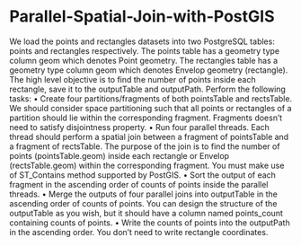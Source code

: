 # Parallel-Spatial-Join-with-PostGIS

We load the points and rectangles datasets into two PostgreSQL tables: points and rectangles respectively.
The points table has a geometry type column geom which denotes Point geometry.
The rectangles table has a geometry type column geom which denotes Envelop geometry (rectangle).
The high level objective is to find the number of points inside each rectangle, save it to the outputTable and 
outputPath. 
Perform the following tasks:
• Create four partitions/fragments of both pointsTable and rectsTable. We should consider space 
partitioning such that all points or rectangles of a partition should lie within the corresponding 
fragment. Fragments doesn’t need to satisfy disjointness property.
• Run four parallel threads. Each thread should perform a spatial join between a fragment of
pointsTable and a fragment of rectsTable. The purpose of the join is to find the number of points 
(pointsTable.geom) inside each rectangle or Envelop (rectsTable.geom) within the corresponding 
fragment. You must make use of ST_Contains method supported by PostGIS.
• Sort the output of each fragment in the ascending order of counts of points inside the parallel 
threads.
• Merge the outputs of four parallel joins into outputTable in the ascending order of counts of points. 
You can design the structure of the outputTable as you wish, but it should have a column named 
points_count containing counts of points.
• Write the counts of points into the outputPath in the ascending order. You don’t need to write 
rectangle coordinates.
